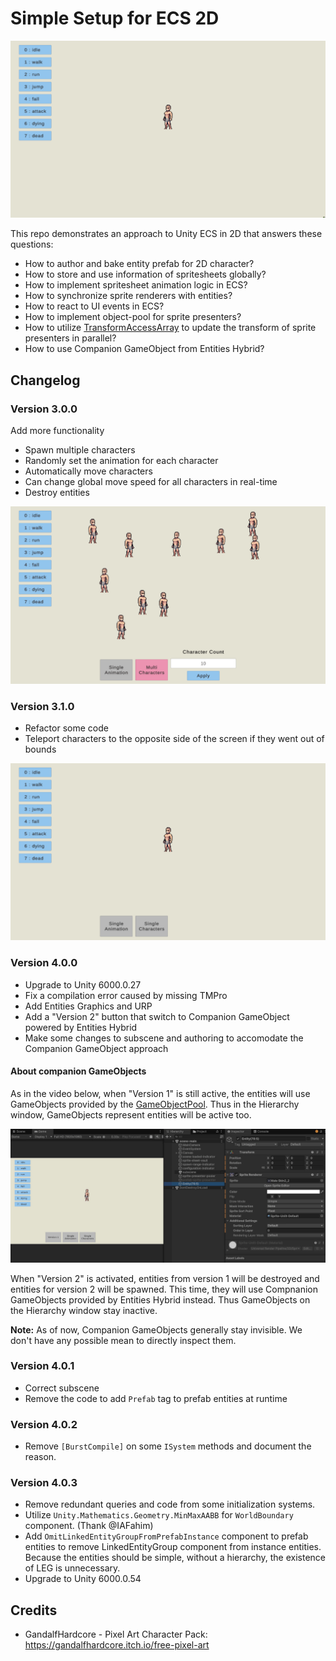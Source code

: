 # Simple Setup for ECS 2D

![spritesheet animations](docs~/preview.gif)

This repo demonstrates an approach to Unity ECS in 2D that answers these questions:

- How to author and bake entity prefab for 2D character?
- How to store and use information of spritesheets globally?
- How to implement spritesheet animation logic in ECS?
- How to synchronize sprite renderers with entities?
- How to react to UI events in ECS?
- How to implement object-pool for sprite presenters?
- How to utilize [TransformAccessArray](https://docs.unity3d.com/ScriptReference/Jobs.TransformAccessArray.html)
to update the transform of sprite presenters in parallel?
- How to use Companion GameObject from Entities Hybrid?

## Changelog

### Version 3.0.0

Add more functionality

- Spawn multiple characters
- Randomly set the animation for each character
- Automatically move characters
- Can change global move speed for all characters in real-time
- Destroy entities

![spritesheet animations](docs~/preview-3.0.0.gif)

### Version 3.1.0

- Refactor some code
- Teleport characters to the opposite side of the screen if they went out of bounds

![spritesheet animations](docs~/preview-3.1.0.gif)

### Version 4.0.0

- Upgrade to Unity 6000.0.27
- Fix a compilation error caused by missing TMPro
- Add Entities Graphics and URP
- Add a "Version 2" button that switch to Companion GameObject powered by Entities Hybrid
- Make some changes to subscene and authoring to accomodate the Companion GameObject approach

#### About companion GameObjects

As in the video below, when "Version 1" is still active, the entities will use GameObjects
provided by the [GameObjectPool](/Assets/Code/Managed/GameObjectPool.cs).
Thus in the Hierarchy window, GameObjects represent entities will be active too.

![version 2](docs~/preview-4.0.0.gif)

When "Version 2" is activated, entities from version 1 will be destroyed and entities for
version 2 will be spawned. This time, they will use Compnanion GameObjects provided
by Entities Hybrid instead. Thus GameObjects on the Hierarchy window stay inactive.

**Note:** As of now, Companion GameObjects generally stay invisible. We don't have any
possible mean to directly inspect them.

### Version 4.0.1

- Correct subscene
- Remove the code to add `Prefab` tag to prefab entities at runtime

### Version 4.0.2

- Remove `[BurstCompile]` on some `ISystem` methods and document the reason.

### Version 4.0.3

- Remove redundant queries and code from some initialization systems.
- Utilize `Unity.Mathematics.Geometry.MinMaxAABB` for `WorldBoundary` component. (Thank @IAFahim)
- Add `OmitLinkedEntityGroupFromPrefabInstance` component to prefab entities to remove LinkedEntityGroup component from instance entities. Because the entities should be simple, without a hierarchy, the existence of LEG is unnecessary.
- Upgrade to Unity 6000.0.54

## Credits

- GandalfHardcore - Pixel Art Character Pack: https://gandalfhardcore.itch.io/free-pixel-art
